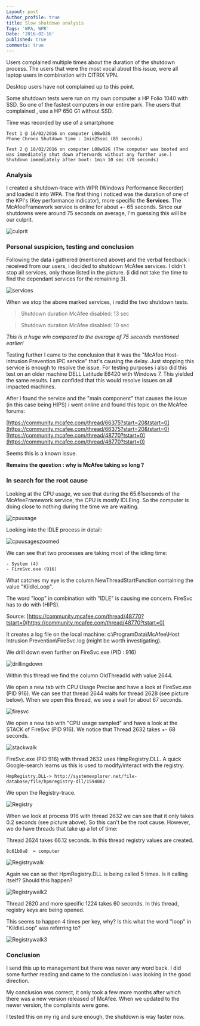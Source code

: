 ```yaml
---
Layout: post
Author_profile: true
title: Slow shutdown analysis
Tags: 'WPA, WPR'
Date: '2016-02-16'
published: true
comments: true
---
```

Users complained multiple times about the duration of the shutdown process.
The users that were the most vocal about this issue, were all laptop users in combination with CITRIX VPN.

Desktop users have not complained up to this point.

Some shutdown tests  were run on my own computer a HP Folio 1040 with SSD. 
So one of the fastest computers in our entire park. 
The users that complained , use a HP 650 G1 without SSD.

Time was recorded by use of a smartphone

	Test 1 @ 16/02/2016 on computer L08w02G
	Phone Chrono Shutdown time : 1min25sec (85 seconds)
	
	Test 2 @ 18/02/2016 on computer L08w02G (The computer was booted and was immediately shut down afterwards without any further use.)
	Shutdown immediately after boot: 1min 10 sec (70 seconds)

### Analysis
I created a shutdown-trace with WPR (Windows Performance Recorder) and loaded it into WPA. 
The first thing i noticed was the duration of one of the KPI's (Key performance indicator), more specific the **Services**.
The McAfeeFramework service is online for about +- 65 seconds.
Since our shutdowns were around 75 seconds on average, I'm guessing this will be our culprit.

![culprit]({{site.baseurl}}/assets/images/WPASlowShutdownAnalysis/1.png)

### Personal suspicion, testing and conclusion

Following the data i gathered (mentioned above) and the verbal feedback i received from our users, i decided to shutdown McAfee services.
I didn't stop all services, only those listed in the picture. 
(i did not take the time to find the dependant services for the remaining 3).

![services]({{site.baseurl}}/assets/images/WPASlowShutdownAnalysis/2.png)

When we stop the above marked services, i redid the two shutdown tests.

>Shutdown duration McAfee disabled: 13 sec

>Shutdown duration McAfee disabled: 10 sec

_This is a huge win compared to the average of 75 seconds mentioned earlier!_

Testing further I came to the conclusion that it was the "McAfee Host-intrusion Prevention IPC service" that's causing the delay.
Just stopping this service is enough to resolve the issue.
For testing purposes i also did this test on an older machine  DELL Latitude E6420 with Windows 7.
This yielded the same results. I am confided that this would resolve issues on all impacted machines.

After i found the service and the "main component" that causes the issue (in this case being HIPS) i went online and found this topic on the McAfee forums:

[https://community.mcafee.com/thread/66375?start=20&tstart=0](https://community.mcafee.com/thread/66375?start=20&tstart=0)
[https://community.mcafee.com/thread/48770?tstart=0](https://community.mcafee.com/thread/48770?tstart=0)

Seems this is a known issue.

**Remains the question : why is McAfee taking so long ?**

### In search for the root cause

Looking at the CPU usage, we see that during the 65.61seconds of the McAfeeFramework service, the CPU is mostly IDLEing. So the computer is doing close to nothing during the time we are waiting.

![cpuusage]({{site.baseurl}}/assets/images/WPASlowShutdownAnalysis/3.png)

Looking into the IDLE process in detail:

![cpuusageszoomed]({{site.baseurl}}/assets/images/WPASlowShutdownAnalysis/4.png)

We can see that two processes are taking most of the idling time:

	- System (4)
	- FireSvc.exe (916)
	
What catches my eye is the column NewThreadStartFunction containing the value  "KiIdleLoop".

The word "loop" in combination with "IDLE" is causing me concern.
FireSvc has to do with (HIPS).

Source: [https://community.mcafee.com/thread/48770?tstart=0(https://community.mcafee.com/thread/48770?tstart=0)

It creates a log file on the local machine: c:\ProgramData\McAfee\Host Intrusion Prevention\FireSvc.log (might be worth investigating).

We drill down even further on FireSvc.exe (PID : 916)

![drillingdown]({{site.baseurl}}/assets/images/WPASlowShutdownAnalysis/5.png)

Within this thread we find the column OldThreadId with value 2644.

We open a new tab with CPU Usage Precise and have a look at FireSvc.exe (PID 916).
We can see that thread 2644 waits for thread 2628 (see picture below).
When we open this thread, we see a wait for about 67 seconds.

![firesvc]({{site.baseurl}}/assets/images/WPASlowShutdownAnalysis/6.png)

We open a new tab with "CPU usage sampled" and have a look at the STACK of  FireSvc (PID 916).
We notice that Thread 2632 takes +- 68 seconds.

![stackwalk]({{site.baseurl}}/assets/images/WPASlowShutdownAnalysis/7.png)

FireSvc.exe (PID 916) with thread 2632 uses HmpRegistry.DLL. A quick Google-search learns us this is used to modify/interact with the registry.

	HmpRegistry.DLL-> http://systemexplorer.net/file-database/file/hpmregistry-dll/1594082


We open the Registry-trace.

![Registry]({{site.baseurl}}/assets/images/WPASlowShutdownAnalysis/8.png)

When we look at process 916 with thread 2632 we can see that it only takes 0.2 seconds (see picture above).
So this can't be the root cause.
However, we do have threads that take up a lot of time:

Thread 2624 takes 66.12 seconds. In this thread registry values are created.

	8c61b0a8  = computer
    

![Registrywalk]({{site.baseurl}}/assets/images/WPASlowShutdownAnalysis/9.png)

Again we can se thet HpmRegistry.DLL is being called 5 times. Is it calling itself? Should this happen?

![Registrywalk2]({{site.baseurl}}/assets/images/WPASlowShutdownAnalysis/10.png)

Thread 2620 and more specific 1224 takes 60 seconds. In this thread, registry keys are being opened.

This seems to happen 4 times per key, why? Is this what the word "loop" in "KiIdleLoop" was referring to?

![Registrywalk3]({{site.baseurl}}/assets/images/WPASlowShutdownAnalysis/11.png)

### Conclusion

I send this up to management but there was never any word back. 
I did some further reading and came to the conclusion i was looking in the good direction.

My conclusion was correct, it only took a few more months after which there was a new version released of McAfee. When we updated to the newer version, the complaints were gone.

I tested this on my rig and sure enough, the shutdown is way faster now.
